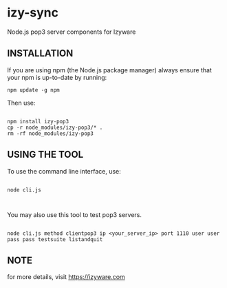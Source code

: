 # izy-sync
Node.js pop3 server components for Izyware

## INSTALLATION

If you are using npm (the Node.js package manager) always ensure that your npm is up-to-date by running:

`npm update -g npm`  

Then use:

```

npm install izy-pop3
cp -r node_modules/izy-pop3/* .
rm -rf node_modules/izy-pop3

```

## USING THE TOOL

To use the command line interface, use:

```

node cli.js

  
```

You may also use this tool to test pop3 servers. 

```

node cli.js method clientpop3 ip <your_server_ip> port 1110 user user pass pass testsuite listandquit

```

## NOTE
for more details, visit https://izyware.com

